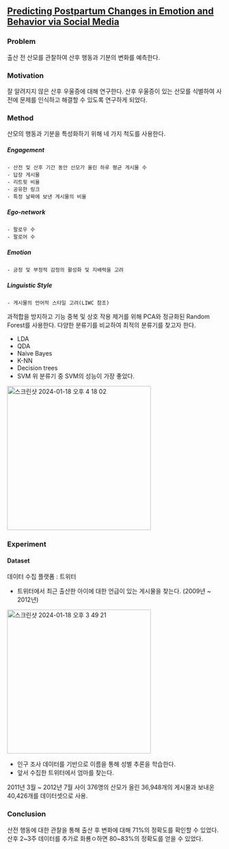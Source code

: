 ## [Predicting Postpartum Changes in Emotion and Behavior via Social Media](https://erichorvitz.com/predicting_postpartum_changes_chi_2013.pdf)

### Problem
출산 전 산모를 관찰하여 산후 행동과 기분의 변화를 예측한다.

### Motivation
잘 알려지지 않은 산후 우울증에 대해 연구한다. 산후 우울증이 있는 산모를 식별하여 사전에 문제를 인식하고 해결할 수 있도록 연구하게 되었다.

### Method
산모의 행동과 기분을 특성화하기 위해 네 가지 척도를 사용한다.
##### Engagement
    - 산전 및 산후 기간 동안 산모가 올린 하루 평균 게시물 수
    - 답장 게시물
    - 리트윗 비율
    - 공유한 링크
    - 특정 날짜에 보낸 게시물의 비율
##### Ego-network
    - 팔로우 수
    - 팔로어 수

##### Emotion
    - 긍정 및 부정적 감정의 활성화 및 지배력을 고려

##### Linguistic Style
    - 게시물의 언어적 스타일 고려(LIWC 참조)

과적합을 방지하고 기능 중복 및 상호 작용 제거를 위해 PCA와 정규화된 Random Forest를 사용한다.
다양한 분류기를 비교하여 최적의 분류기를 찾고자 한다.
- LDA
- QDA
- Naive Bayes
- K-NN
- Decision trees
- SVM
위 분류기 중 SVM의 성능이 가장 좋았다.

<img width="336" alt="스크린샷 2024-01-18 오후 4 18 02" src="https://github.com/K-Saaan/papers/assets/111870436/611e81be-62fe-4800-8a05-30e17b348b25">



### Experiment
#### Dataset
데이터 수집 플랫폼 : 트위터
- 트위터에서 최근 출산한 아이에 대한 언급이 있는 게시물을 찾는다. (2009년 ~ 2012년)
<img width="336" alt="스크린샷 2024-01-18 오후 3 49 21" src="https://github.com/K-Saaan/papers/assets/111870436/60e8da30-4d95-43d0-8aad-fbd8ba0b638e">

- 인구 조사 데이터를 기반으로 이름을 통해 성별 추론을 학습한다.
- 앞서 수집한 트위터에서 엄마를 찾는다.

2011년 3월 ~ 2012년 7월 사이 376명의 산모가 올린 36,948개의 게시물과 보내온 40,426개를 데이터셋으로 사용.

### Conclusion
산전 행동에 대한 관찰을 통해 출산 후 변화에 대해 71%의 정확도를 확인할 수 있었다.
산후 2~3주 데이터를 추가로 화룡ㅇ하면 80~83%의 정확도를 얻을 수 있었다.
